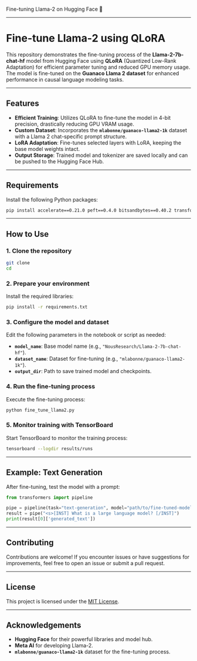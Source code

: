 Fine-tuning Llama-2 on Hugging Face 🦙

---

# **Fine-tune Llama-2 using QLoRA**

This repository demonstrates the fine-tuning process of the **Llama-2-7b-chat-hf** model from Hugging Face using **QLoRA** (Quantized Low-Rank Adaptation) for efficient parameter tuning and reduced GPU memory usage. The model is fine-tuned on the **Guanaco Llama 2 dataset** for enhanced performance in causal language modeling tasks.

---

## **Features**
- **Efficient Training**: Utilizes QLoRA to fine-tune the model in 4-bit precision, drastically reducing GPU VRAM usage.
- **Custom Dataset**: Incorporates the **`mlabonne/guanaco-llama2-1k`** dataset with a Llama 2 chat-specific prompt structure.
- **LoRA Adaptation**: Fine-tunes selected layers with LoRA, keeping the base model weights intact.
- **Output Storage**: Trained model and tokenizer are saved locally and can be pushed to the Hugging Face Hub.

---

## **Requirements**

Install the following Python packages:

```bash
pip install accelerate==0.21.0 peft==0.4.0 bitsandbytes==0.40.2 transformers==4.31.0 trl==0.4.7
```

---

## **How to Use**

### **1. Clone the repository**
```bash
git clone 
cd 
```

### **2. Prepare your environment**
Install the required libraries:
```bash
pip install -r requirements.txt
```

### **3. Configure the model and dataset**
Edit the following parameters in the notebook or script as needed:
- **`model_name`**: Base model name (e.g., `"NousResearch/Llama-2-7b-chat-hf"`).
- **`dataset_name`**: Dataset for fine-tuning (e.g., `"mlabonne/guanaco-llama2-1k"`).
- **`output_dir`**: Path to save trained model and checkpoints.

### **4. Run the fine-tuning process**
Execute the fine-tuning process:
```bash
python fine_tune_llama2.py
```

### **5. Monitor training with TensorBoard**
Start TensorBoard to monitor the training process:
```bash
tensorboard --logdir results/runs
```

---

## **Example: Text Generation**

After fine-tuning, test the model with a prompt:
```python
from transformers import pipeline

pipe = pipeline(task="text-generation", model="path/to/fine-tuned-model", tokenizer="path/to/tokenizer")
result = pipe("<s>[INST] What is a large language model? [/INST]")
print(result[0]['generated_text'])
```

---

## **Contributing**

Contributions are welcome! If you encounter issues or have suggestions for improvements, feel free to open an issue or submit a pull request.

---

## **License**

This project is licensed under the [MIT License](LICENSE).

---

## **Acknowledgements**

- **Hugging Face** for their powerful libraries and model hub.
- **Meta AI** for developing Llama-2.
- **`mlabonne/guanaco-llama2-1k`** dataset for the fine-tuning process.

